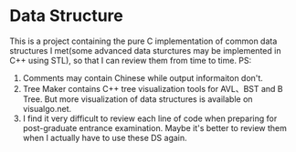 # Data Structure

This is a project containing the pure C implementation of common data structures I met(some advanced data sturctures may be implemented in C++ using STL), so that I can review them from time to time.
PS:
1. Comments may contain Chinese while output informaiton don't.
2. Tree Maker contains C++ tree visualization tools for AVL、BST and B Tree. But more visualization of data structures is available on visualgo.net.
3. I find it very difficult to review each line of code when preparing for post-graduate entrance examination. Maybe it's better to review them when I actually have to use these DS again.
